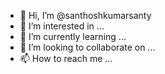 - 👋 Hi, I’m @santhoshkumarsanty
- 👀 I’m interested in ...
- 🌱 I’m currently learning ...
- 💞️ I’m looking to collaborate on ...
- 📫 How to reach me ...

<!---
santhoshkumarsanty/santhoshkumarsanty is a ✨ special ✨ repository because its `README.md` (this file) appears on your GitHub profile.
You can click the Preview link to take a look at your changes.
--->
